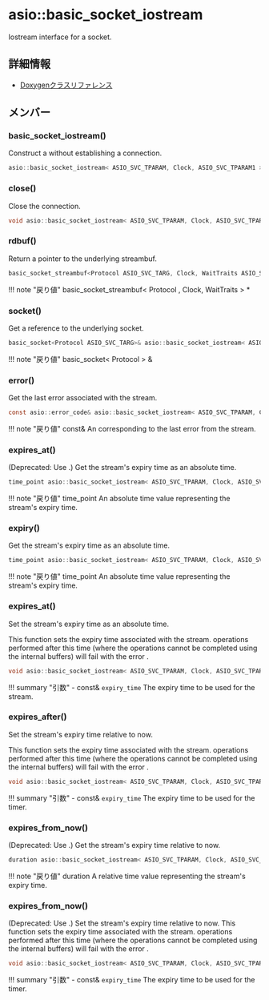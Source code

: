 # asio::basic_socket_iostream

Iostream interface for a socket. 

## 詳細情報

- [Doxygenクラスリファレンス](https://lang-ship.com/reference/ESP32/latest/classasio_1_1basic__socket__iostream.html)

## メンバー















### basic_socket_iostream()
Construct a  without establishing a connection.


```c
asio::basic_socket_iostream< ASIO_SVC_TPARAM, Clock, ASIO_SVC_TPARAM1 >::basic_socket_iostream()
```



### close()
Close the connection.


```c
void asio::basic_socket_iostream< ASIO_SVC_TPARAM, Clock, ASIO_SVC_TPARAM1 >::close()
```



### rdbuf()
Return a pointer to the underlying streambuf.


```c
basic_socket_streambuf<Protocol ASIO_SVC_TARG, Clock, WaitTraits ASIO_SVC_TARG1>* asio::basic_socket_iostream< ASIO_SVC_TPARAM, Clock, ASIO_SVC_TPARAM1 >::rdbuf() const
```

!!! note "戻り値"
	basic_socket_streambuf< Protocol , Clock, WaitTraits  > *



### socket()
Get a reference to the underlying socket.


```c
basic_socket<Protocol ASIO_SVC_TARG>& asio::basic_socket_iostream< ASIO_SVC_TPARAM, Clock, ASIO_SVC_TPARAM1 >::socket()
```

!!! note "戻り値"
	basic_socket< Protocol  > &



### error()
Get the last error associated with the stream.




```c
const asio::error_code& asio::basic_socket_iostream< ASIO_SVC_TPARAM, Clock, ASIO_SVC_TPARAM1 >::error() const
```

!!! note "戻り値"
	const& An  corresponding to the last error from the stream.



### expires_at()


(Deprecated: Use .) Get the stream's expiry time as an absolute time. 

```c
time_point asio::basic_socket_iostream< ASIO_SVC_TPARAM, Clock, ASIO_SVC_TPARAM1 >::expires_at() const
```

!!! note "戻り値"
	time_point An absolute time value representing the stream's expiry time. 



### expiry()
Get the stream's expiry time as an absolute time.



```c
time_point asio::basic_socket_iostream< ASIO_SVC_TPARAM, Clock, ASIO_SVC_TPARAM1 >::expiry() const
```

!!! note "戻り値"
	time_point An absolute time value representing the stream's expiry time. 



### expires_at()
Set the stream's expiry time as an absolute time.

This function sets the expiry time associated with the stream.  operations performed after this time (where the operations cannot be completed using the internal buffers) will fail with the error .
```c
void asio::basic_socket_iostream< ASIO_SVC_TPARAM, Clock, ASIO_SVC_TPARAM1 >::expires_at(const time_point &expiry_time)
```

!!! summary "引数"
	- const& `expiry_time` The expiry time to be used for the stream. 



### expires_after()
Set the stream's expiry time relative to now.

This function sets the expiry time associated with the stream.  operations performed after this time (where the operations cannot be completed using the internal buffers) will fail with the error .
```c
void asio::basic_socket_iostream< ASIO_SVC_TPARAM, Clock, ASIO_SVC_TPARAM1 >::expires_after(const duration &expiry_time)
```

!!! summary "引数"
	- const& `expiry_time` The expiry time to be used for the timer. 



### expires_from_now()
(Deprecated: Use .) Get the stream's expiry time relative to now.



```c
duration asio::basic_socket_iostream< ASIO_SVC_TPARAM, Clock, ASIO_SVC_TPARAM1 >::expires_from_now() const
```

!!! note "戻り値"
	duration A relative time value representing the stream's expiry time. 



### expires_from_now()


(Deprecated: Use .) Set the stream's expiry time relative to now. This function sets the expiry time associated with the stream.  operations performed after this time (where the operations cannot be completed using the internal buffers) will fail with the error .
```c
void asio::basic_socket_iostream< ASIO_SVC_TPARAM, Clock, ASIO_SVC_TPARAM1 >::expires_from_now(const duration &expiry_time)
```

!!! summary "引数"
	- const& `expiry_time` The expiry time to be used for the timer. 



